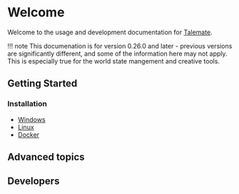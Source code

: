 # Welcome

Welcome to the usage and development documentation for [Talemate](https://github.com/vegu-ai/talemate).

!!! note
    This documenation is for version 0.26.0 and later - previous versions are significantly different, and some of the information here may not apply. This is especially true for the world state mangement and creative tools. 

## Getting Started

### Installation

- [Windows](getting-started/installation/windows.md)
- [Linux](getting-started/installation/linux.md)
- [Docker](getting-started/installation/docker.md)

## Advanced topics

## Developers